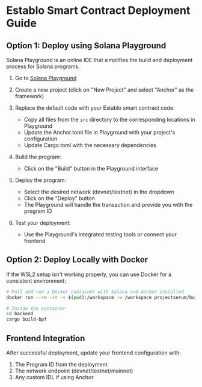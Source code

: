 # Establo Smart Contract Deployment Guide

## Option 1: Deploy using Solana Playground

Solana Playground is an online IDE that simplifies the build and deployment process for Solana programs.

1. Go to [Solana Playground](https://beta.solpg.io/)
2. Create a new project (click on "New Project" and select "Anchor" as the framework)
3. Replace the default code with your Establo smart contract code:
   - Copy all files from the `src` directory to the corresponding locations in Playground
   - Update the Anchor.toml file in Playground with your project's configuration
   - Update Cargo.toml with the necessary dependencies

4. Build the program:
   - Click on the "Build" button in the Playground interface

5. Deploy the program:
   - Select the desired network (devnet/testnet) in the dropdown
   - Click on the "Deploy" button
   - The Playground will handle the transaction and provide you with the program ID

6. Test your deployment:
   - Use the Playground's integrated testing tools or connect your frontend

## Option 2: Deploy Locally with Docker

If the WSL2 setup isn't working properly, you can use Docker for a consistent environment:

```bash
# Pull and run a Docker container with Solana and Anchor installed
docker run --rm -it -v $(pwd):/workspace -w /workspace projectserum/build:v0.26.0

# Inside the container
cd backend
cargo build-bpf
```

## Frontend Integration

After successful deployment, update your frontend configuration with:

1. The Program ID from the deployment
2. The network endpoint (devnet/testnet/mainnet)
3. Any custom IDL if using Anchor 